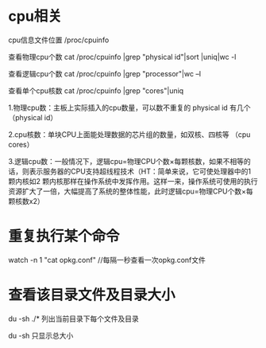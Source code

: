 # cpu相关

cpu信息文件位置
/proc/cpuinfo

查看物理cpu个数
cat /proc/cpuinfo |grep "physical id"|sort |uniq|wc -l

查看逻辑cpu个数
cat /proc/cpuinfo |grep "processor"|wc –l

查看单个cpu核数
cat /proc/cpuinfo |grep "cores"|uniq

1.物理cpu数：主板上实际插入的cpu数量，可以数不重复的 physical id 有几个（physical id）

2.cpu核数：单块CPU上面能处理数据的芯片组的数量，如双核、四核等 （cpu cores）

3.逻辑cpu数：一般情况下，逻辑cpu=物理CPU个数×每颗核数，如果不相等的话，则表示服务器的CPU支持超线程技术（HT：简单来说，它可使处理器中的1 颗内核如2 颗内核那样在操作系统中发挥作用。这样一来，操作系统可使用的执行资源扩大了一倍，大幅提高了系统的整体性能，此时逻辑cpu=物理CPU个数×每颗核数x2）

# 重复执行某个命令

watch -n 1 "cat opkg.conf"    //每隔一秒查看一次opkg.conf文件

# 查看该目录文件及目录大小

du -sh ./*   列出当前目录下每个文件及目录

du -sh         只显示总大小